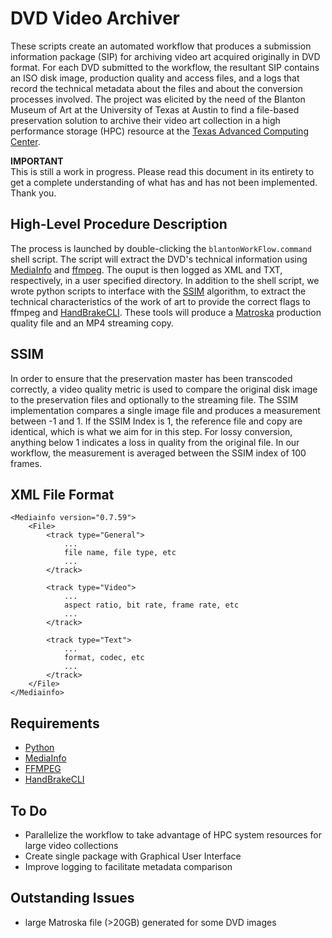 # DVD Video Archiver

These scripts create an automated workflow that produces a submission information package (SIP) for archiving video art acquired originally in DVD format. For each DVD submitted to the workflow,
the resultant SIP contains an ISO disk image, production quality and access files, and a logs that record the technical metadata about the files and about the conversion processes involved.
The project was elicited by the need of the Blanton Museum of Art at the University of Texas at Austin to find a file-based preservation solution to archive their video art collection 
in a high performance storage (HPC) resource at the [Texas Advanced Computing Center](http://www.tacc.utexas.edu/).

**IMPORTANT**  
This is still a work in progress. Please read this document in its entirety to get a complete understanding of what has and has not been implemented. Thank you.


## High-Level Procedure Description

The process is launched by double-clicking the `blantonWorkFlow.command` shell script. The script will extract the DVD's technical information using [MediaInfo](http://mediainfo.sourceforge.net/en) 
and [ffmpeg](http://ffmpeg.org/ffmpeg.html). The ouput is then logged as XML and TXT, respectively, in a user specified directory. In addition to the shell script, we wrote python
scripts to interface with the [SSIM](http://www.sciencedirect.com/science/article/pii/S0923596503000766) algorithm, to extract the technical characteristics of the work of art to 
provide the correct flags to ffmpeg and [HandBrakeCLI](https://trac.handbrake.fr/wiki/CLIGuide). These tools will produce a [Matroska](http://www.matroska.org/) production quality file
and an MP4 streaming copy.


## SSIM

In order to ensure that the preservation master has been transcoded correctly, a video quality metric is used to compare the original disk image to the preservation files and optionally
to the streaming file. The SSIM implementation compares a single image file and produces a measurement between -1 and 1. If the SSIM Index is 1, the reference file and copy are identical, 
which is what we aim for in this step. For lossy conversion, anything below 1 indicates a loss in quality from the original file. In our workflow, the measurement is averaged between the 
SSIM index of 100 frames.


## XML File Format

```
<Mediainfo version="0.7.59">
	<File>
		<track type="General">
			...
			file name, file type, etc
			...
		</track>

		<track type="Video">
			...
			aspect ratio, bit rate, frame rate, etc
			...
		</track>

		<track type="Text">
			...
			format, codec, etc
			...
		</track>
	</File>
</Mediainfo>
```


## Requirements

* [Python](http://www.python.org/) 
* [MediaInfo](http://mediainfo.sourceforge.net/en)
* [FFMPEG](http://ffmpeg.org/ffmpeg.html)
* [HandBrakeCLI](https://trac.handbrake.fr/wiki/CLIGuide)


## To Do

* Parallelize the workflow to take advantage of HPC system resources for large video collections
* Create single package with Graphical User Interface
* Improve logging to facilitate metadata comparison 


## Outstanding Issues

* large Matroska file (>20GB) generated for some DVD images 
